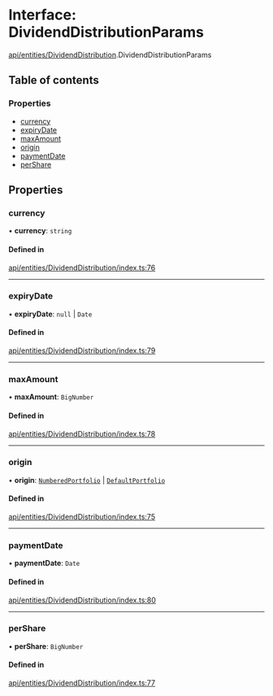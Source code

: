 # Interface: DividendDistributionParams

[api/entities/DividendDistribution](../wiki/api.entities.DividendDistribution).DividendDistributionParams

## Table of contents

### Properties

- [currency](../wiki/api.entities.DividendDistribution.DividendDistributionParams#currency)
- [expiryDate](../wiki/api.entities.DividendDistribution.DividendDistributionParams#expirydate)
- [maxAmount](../wiki/api.entities.DividendDistribution.DividendDistributionParams#maxamount)
- [origin](../wiki/api.entities.DividendDistribution.DividendDistributionParams#origin)
- [paymentDate](../wiki/api.entities.DividendDistribution.DividendDistributionParams#paymentdate)
- [perShare](../wiki/api.entities.DividendDistribution.DividendDistributionParams#pershare)

## Properties

### currency

• **currency**: `string`

#### Defined in

[api/entities/DividendDistribution/index.ts:76](https://github.com/PolymathNetwork/polymesh-sdk/blob/c6fe1be3/src/api/entities/DividendDistribution/index.ts#L76)

___

### expiryDate

• **expiryDate**: ``null`` \| `Date`

#### Defined in

[api/entities/DividendDistribution/index.ts:79](https://github.com/PolymathNetwork/polymesh-sdk/blob/c6fe1be3/src/api/entities/DividendDistribution/index.ts#L79)

___

### maxAmount

• **maxAmount**: `BigNumber`

#### Defined in

[api/entities/DividendDistribution/index.ts:78](https://github.com/PolymathNetwork/polymesh-sdk/blob/c6fe1be3/src/api/entities/DividendDistribution/index.ts#L78)

___

### origin

• **origin**: [`NumberedPortfolio`](../wiki/api.entities.NumberedPortfolio.NumberedPortfolio) \| [`DefaultPortfolio`](../wiki/api.entities.DefaultPortfolio.DefaultPortfolio)

#### Defined in

[api/entities/DividendDistribution/index.ts:75](https://github.com/PolymathNetwork/polymesh-sdk/blob/c6fe1be3/src/api/entities/DividendDistribution/index.ts#L75)

___

### paymentDate

• **paymentDate**: `Date`

#### Defined in

[api/entities/DividendDistribution/index.ts:80](https://github.com/PolymathNetwork/polymesh-sdk/blob/c6fe1be3/src/api/entities/DividendDistribution/index.ts#L80)

___

### perShare

• **perShare**: `BigNumber`

#### Defined in

[api/entities/DividendDistribution/index.ts:77](https://github.com/PolymathNetwork/polymesh-sdk/blob/c6fe1be3/src/api/entities/DividendDistribution/index.ts#L77)
